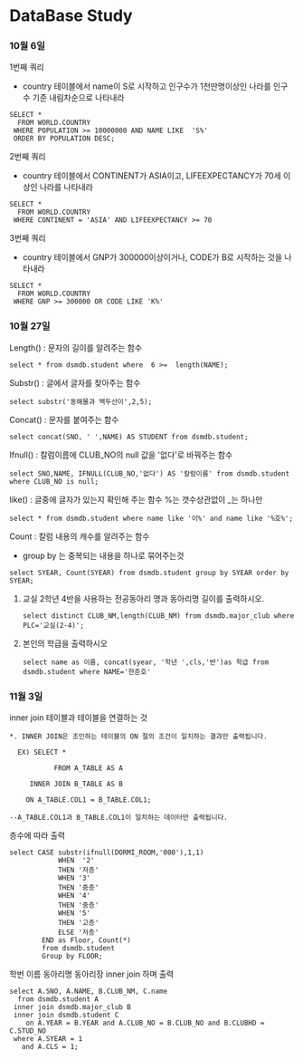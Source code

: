 # DataBase Study

### 10월 6일

1번째 쿼리

+ country 테이블에서 name이 S로 시작하고 인구수가 1천만명이상인 나라를 인구수 기준 내림차순으로 나타내라

```mysql
SELECT *
  FROM WORLD.COUNTRY
 WHERE POPULATION >= 10000000 AND NAME LIKE  'S%'
 ORDER BY POPULATION DESC; 
```

2번째 쿼리

+ country 테이블에서 CONTINENT가 ASIA이고, LIFEEXPECTANCY가 70세 이상인 나라를 나타내라

```mysql
SELECT *
  FROM WORLD.COUNTRY
 WHERE CONTINENT = 'ASIA' AND LIFEEXPECTANCY >= 70
```

3번째 쿼리

+ country 테이블에서 GNP가 300000이상이거나, CODE가 B로 시작하는 것을 나타내라

```MYSQL
SELECT *
  FROM WORLD.COUNTRY
 WHERE GNP >= 300000 OR CODE LIKE 'K%'
```



### 10월 27일

Length() : 문자의 길이를 알려주는 함수

```mysql
select * from dsmdb.student where  6 >=  length(NAME);
```



Substr() : 글에서 글자를 찾아주는 함수

```mysql
select substr('동해물과 백두산이',2,5);
```



Concat() : 문자를 붙여주는 함수

```mysql
select concat(SNO, ' ',NAME) AS STUDENT from dsmdb.student;
```



Ifnull() : 칼럼이름에 CLUB_NO의 null 값을 '없다'로 바꿔주는 함수

```mysql
select SNO,NAME, IFNULL(CLUB_NO,'없다') AS '칼럼이름' from dsmdb.student where CLUB_NO is null;
```



like() : 글중에 글자가 있는지 확인해 주는 함수 %는 갯수상관없이 _는 하나만

```mysql
select * from dsmdb.student where name like '이%' and name like '%호%';
```



Count : 칼럼 내용의 캐수를 알려주는 함수

+ group by 는 중복되는 내용을 하나로 묶어주는것

```mysql
select SYEAR, Count(SYEAR) from dsmdb.student group by SYEAR order by SYEAR;
```

1. 교실 2학년 4반을 사용하는 전공동아리 명과 동아리명 길이를 출력하시오.

   ```mysql
   select distinct CLUB_NM,length(CLUB_NM) from dsmdb.major_club where PLC='교실(2-4)';
   ```

2. 본인의 학급을 출력하시오

   ```mysql
   select name as 이름, concat(syear, '학년 ',cls,'반')as 학급 from dsmdb.student where NAME='한준호'
   ```



### 11월 3일

inner join 테이블과 테이블을 연결하는 것

```mysql
*. INNER JOIN은 조인하는 테이블의 ON 절의 조건이 일치하는 결과만 출력됩니다.

  EX) SELECT * 

           FROM A_TABLE AS A 

     INNER JOIN B_TABLE AS B 

    ON A_TABLE.COL1 = B_TABLE.COL1;

--A_TABLE.COL1과 B_TABLE.COL1이 일치하는 데이터만 출력됩니다.
```





층수에 따라 출력

```mysql
select CASE substr(ifnull(DORMI_ROOM,'000'),1,1)
			WHEN  '2'
			THEN '저층'
			WHEN '3'
			THEN '중층'
            WHEN '4'
			THEN '중층'
            WHEN '5'
            THEN '고층'
            ELSE '저층'
		END as Floor, Count(*) 
        from dsmdb.student
        Group by FLOOR;
```



학번 이름 동아리명 동아리장 inner join 하며 출력

```mysql
select A.SNO, A.NAME, B.CLUB_NM, C.name
  from dsmdb.student A
 inner join dsmdb.major_club B
 inner join dsmdb.student C
    on A.YEAR = B.YEAR and A.CLUB_NO = B.CLUB_NO and B.CLUBHD = C.STUD_NO
 where A.SYEAR = 1
   and A.CLS = 1;
```

